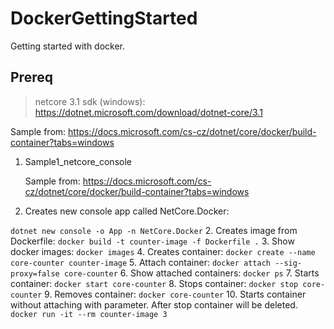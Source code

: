 # DockerGettingStarted
Getting started with docker.

## Prereq
> netcore 3.1 sdk (windows): https://dotnet.microsoft.com/download/dotnet-core/3.1

Sample from: https://docs.microsoft.com/cs-cz/dotnet/core/docker/build-container?tabs=windows

1. Sample1_netcore_console

   Sample from: https://docs.microsoft.com/cs-cz/dotnet/core/docker/build-container?tabs=windows   

  1. Creates new console app called NetCore.Docker:
  
  `dotnet new console -o App -n NetCore.Docker` 
  2. Creates image from Dockerfile: `docker build -t counter-image -f Dockerfile .`
  3. Show docker images: `docker images`
  4. Creates container: `docker create --name core-counter counter-image`
  5. Attach container: `docker attach --sig-proxy=false core-counter`
  6. Show attached containers: `docker ps`
  7. Starts container: `docker start core-counter`
  8. Stops container: `docker stop core-counter`
  9. Removes container: `docker core-counter`
  10. Starts container without attaching with parameter. After stop container will be deleted. `docker run -it --rm counter-image 3`
